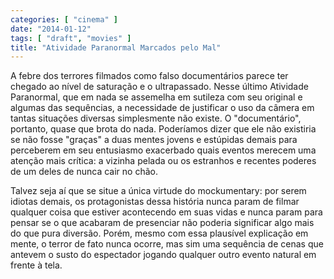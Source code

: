```yaml
---
categories: [ "cinema" ]
date: "2014-01-12"
tags: [ "draft", "movies" ]
title: "Atividade Paranormal Marcados pelo Mal"
---
```

A febre dos terrores filmados como falso documentários parece ter
chegado ao nível de saturação e o ultrapassado. Nesse último
Atividade Paranormal, que em nada se assemelha em sutileza com seu
original e algumas das sequências, a necessidade de justificar o uso
da câmera em tantas situações diversas simplesmente não existe. O
"documentário", portanto, quase que brota do nada. Poderíamos dizer
que ele não existiria se não fosse "graças" a duas mentes jovens e
estúpidas demais para perceberem em seu entusiasmo exacerbado quais
eventos merecem uma atenção mais crítica: a vizinha pelada ou os
estranhos e recentes poderes de um deles de nunca cair no chão.

Talvez seja aí que se situe a única virtude do mockumentary: por serem
idiotas demais, os protagonistas dessa história nunca param de filmar
qualquer coisa que estiver acontecendo em suas vidas e nunca param para
pensar se o que acabaram de presenciar não poderia significar algo mais
do que pura diversão. Porém, mesmo com essa plausível explicação
em mente, o terror de fato nunca ocorre, mas sim uma sequência de cenas
que antevem o susto do espectador jogando qualquer outro evento natural
em frente à tela.

